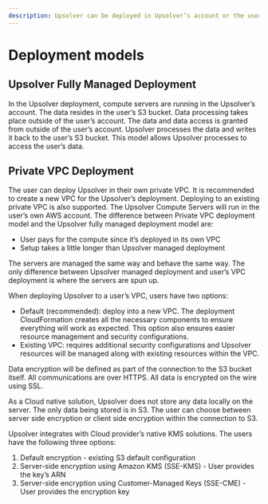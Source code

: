 ```yaml
---
description: Upsolver can be deployed in Upsolver’s account or the user’s account.
---
```


# Deployment models

## Upsolver Fully Managed Deployment

In the Upsolver deployment, compute servers are running in the Upsolver’s account. The data resides in the user’s S3 bucket. Data processing takes place outside of the user’s account. The data and data access is granted from outside of the user’s account. Upsolver processes the data and writes it back to the user’s S3 bucket. This model allows Upsolver processes to access the user’s data.

## Private VPC Deployment

The user can deploy Upsolver in their own private VPC. It is recommended to create a new VPC for the Upsolver’s deployment. Deploying to an existing private VPC is also supported. The Upsolver Compute Servers will run in the user’s own AWS account. The difference between Private VPC deployment model and the Upsolver fully managed deployment model are:

* User pays for the compute since it’s deployed in its own VPC
* Setup takes a little longer than Upsolver managed deployment

The servers are managed the same way and behave the same way. The only difference between Upsolver managed deployment and user’s VPC deployment is where the servers are spun up. 

When deploying Upsolver to a user’s VPC, users have two options:

* Default \(recommended\): deploy into a new VPC. The deployment CloudFormation creates all the necessary components to ensure everything will work as expected. This option also ensures easier resource management and security configurations.
* Existing VPC: requires additional security configurations and Upsolver resources will be managed along with existing resources within the VPC.

Data encryption will be defined as part of the connection to the S3 bucket itself. All communications are over HTTPS. All data is encrypted on the wire using SSL. 

As a Cloud native solution, Upsolver does not store any data locally on the server. The only data being stored is in S3. The user can choose between  server side encryption or client side encryption within the connection to S3. 

Upsolver integrates with Cloud provider’s native KMS solutions. The users have the following three options:

1. Default encryption - existing S3 default configuration
2. Server-side encryption using Amazon KMS \(SSE-KMS\) - User provides the key’s ARN
3. Server-side encryption using Customer-Managed Keys \(SSE-CME\) - User provides the encryption key

